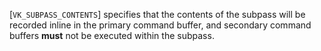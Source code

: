 [`VK_SUBPASS_CONTENTS`] specifies that the contents of the
subpass will be recorded inline in the primary command buffer, and
secondary command buffers  **must**  not be executed within the subpass.